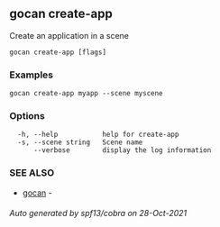 ## gocan create-app

Create an application in a scene

```
gocan create-app [flags]
```

### Examples

```
gocan create-app myapp --scene myscene
```

### Options

```
  -h, --help           help for create-app
  -s, --scene string   Scene name
      --verbose        display the log information
```

### SEE ALSO

* [gocan](gocan.md)	 - 

###### Auto generated by spf13/cobra on 28-Oct-2021
